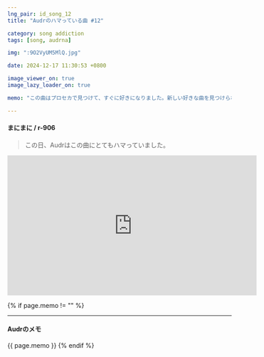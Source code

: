 ```yaml
---
lng_pair: id_song_12
title: "Audrのハマっている曲 #12"

category: song addiction
tags: [song, audrna]

img: ":9O2VyUM5MlQ.jpg"

date: 2024-12-17 11:30:53 +0800

image_viewer_on: true
image_lazy_loader_on: true

memo: "この曲はプロセカで見つけて、すぐに好きになりました。新しい好きな曲を見つけられるゲームは良いゲームだと思います。"

---
```


<!-- outline-start -->
#### まにまに / r-906
<!-- outline-end -->

> この日、Audrはこの曲にとてもハマっていました。

<iframe
  width="560"
  height="315"
  src="https://www.youtube.com/embed/9O2VyUM5MlQ"
  title="YouTube video player"
  frameborder="0"
  allow="accelerometer; clipboard-write; encrypted-media; gyroscope; picture-in-picture; web-share"
  referrerpolicy="strict-origin-when-cross-origin"
  allowfullscreen
  data-align="center"
></iframe>

{% if page.memo != "" %}
<hr>

#### Audrのメモ

{{ page.memo }}
{% endif %}

